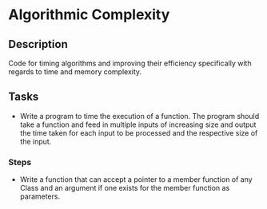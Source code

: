 # Algorithmic Complexity

## Description
Code for timing algorithms and improving their efficiency specifically with regards to time and memory complexity.

## Tasks
* Write a program to time the execution of a function. The program should take a function and feed in multiple inputs of increasing size and output the time taken for each input to be processed and the respective size of the input.

### Steps
* Write a function that can accept a pointer to a member function of any Class and an argument if one exists for the member function as parameters.
